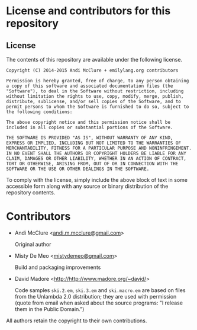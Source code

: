 # License and contributors for this repository

## License

The contents of this repository are available under the following license.

    Copyright (C) 2014-2015 Andi McClure + emilylang.org contributors

    Permission is hereby granted, free of charge, to any person obtaining a copy of this software and associated documentation files (the "Software"), to deal in the Software without restriction, including without limitation the rights to use, copy, modify, merge, publish, distribute, sublicense, and/or sell copies of the Software, and to permit persons to whom the Software is furnished to do so, subject to the following conditions:

    The above copyright notice and this permission notice shall be included in all copies or substantial portions of the Software.

    THE SOFTWARE IS PROVIDED "AS IS", WITHOUT WARRANTY OF ANY KIND, EXPRESS OR IMPLIED, INCLUDING BUT NOT LIMITED TO THE WARRANTIES OF MERCHANTABILITY, FITNESS FOR A PARTICULAR PURPOSE AND NONINFRINGEMENT. IN NO EVENT SHALL THE AUTHORS OR COPYRIGHT HOLDERS BE LIABLE FOR ANY CLAIM, DAMAGES OR OTHER LIABILITY, WHETHER IN AN ACTION OF CONTRACT, TORT OR OTHERWISE, ARISING FROM, OUT OF OR IN CONNECTION WITH THE SOFTWARE OR THE USE OR OTHER DEALINGS IN THE SOFTWARE.

To comply with the license, simply include the above block of text in some accessible form along with any source or binary distribution of the repository contents.

# Contributors

* Andi McClure <<andi.m.mcclure@gmail.com>>

    Original author

* Misty De Meo <<mistydemeo@gmail.com>>

    Build and packaging improvements

* David Madore <<http://http://www.madore.org/~david/>>

    Code samples `ski.2.em`, `ski.3.em` and `ski.macro.em` are based on files from the Unlambda 2.0 distribution; they are used with permission (quote from email when asked about the source programs: "I release them in the Public Domain.")

All authors retain the copyright to their own contributions.